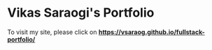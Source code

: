 # Vikas Saraogi's Portfolio #

To visit my site, please click on **https://vsaraog.github.io/fullstack-portfolio/**